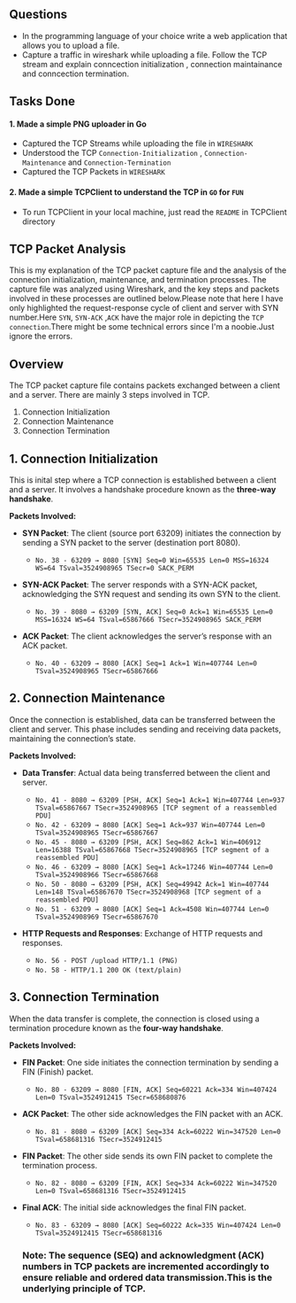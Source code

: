 ## Questions
- In the programming language of your choice write a web application that allows you to upload a file.
- Capture a traffic in wireshark while uploading a file. Follow the TCP stream and explain conncection initialization , connection maintainance and conncection termination.

## Tasks Done
#### 1. Made a simple PNG uploader in Go
- Captured the TCP Streams while uploading the file in `WIRESHARK`
- Understood the TCP `Connection-Initialization` , `Connection-Maintenance` and `Connection-Termination`
- Captured the TCP Packets in `WIRESHARK`
      
#### 2. Made a simple TCPClient to understand the TCP in `GO` for `FUN`
- To run TCPClient in your local machine, just read the `README` in TCPClient directory

## TCP Packet Analysis

This is my explanation of the TCP packet capture file and the analysis of the connection initialization, maintenance, and termination processes. The capture file was analyzed using Wireshark, and the key steps and packets involved in these processes are outlined below.Please note that here I have only highlighted the request-response cycle of client and server with SYN number.Here `SYN`, `SYN-ACK` ,`ACK` have the major role in depicting the `TCP connection`.There might be some technical errors since I'm a noobie.Just ignore the errors.

## Overview

The TCP packet capture file contains packets exchanged between a client and a server. There are mainly 3 steps involved
in TCP.
1. Connection Initialization
2. Connection Maintenance
3. Connection Termination

## 1. Connection Initialization

This is inital step where a TCP connection is established between a client and a server. It involves a handshake procedure known as the **three-way handshake**.

**Packets Involved:**
- **SYN Packet**: The client (source port 63209) initiates the connection by sending a SYN packet to the server (destination port 8080).
  - `No. 38 - 63209 → 8080 [SYN] Seq=0 Win=65535 Len=0 MSS=16324 WS=64 TSval=3524908965 TSecr=0 SACK_PERM`

- **SYN-ACK Packet**: The server responds with a SYN-ACK packet, acknowledging the SYN request and sending its own SYN to the client.
  - `No. 39 - 8080 → 63209 [SYN, ACK] Seq=0 Ack=1 Win=65535 Len=0 MSS=16324 WS=64 TSval=65867666 TSecr=3524908965 SACK_PERM`

- **ACK Packet**: The client acknowledges the server’s response with an ACK packet.
  - `No. 40 - 63209 → 8080 [ACK] Seq=1 Ack=1 Win=407744 Len=0 TSval=3524908965 TSecr=65867666`

## 2. Connection Maintenance

Once the connection is established, data can be transferred between the client and server. This phase includes sending and receiving data packets, maintaining the connection’s state.

**Packets Involved:**
- **Data Transfer**: Actual data being transferred between the client and server.
  - `No. 41 - 8080 → 63209 [PSH, ACK] Seq=1 Ack=1 Win=407744 Len=937 TSval=65867667 TSecr=3524908965 [TCP segment of a reassembled PDU]`
  - `No. 42 - 63209 → 8080 [ACK] Seq=1 Ack=937 Win=407744 Len=0 TSval=3524908965 TSecr=65867667`
  - `No. 45 - 8080 → 63209 [PSH, ACK] Seq=862 Ack=1 Win=406912 Len=16388 TSval=65867668 TSecr=3524908965 [TCP segment of a reassembled PDU]`
  - `No. 46 - 63209 → 8080 [ACK] Seq=1 Ack=17246 Win=407744 Len=0 TSval=3524908966 TSecr=65867668`
  - `No. 50 - 8080 → 63209 [PSH, ACK] Seq=49942 Ack=1 Win=407744 Len=148 TSval=65867670 TSecr=3524908968 [TCP segment of a reassembled PDU]`
  - `No. 51 - 63209 → 8080 [ACK] Seq=1 Ack=4508 Win=407744 Len=0 TSval=3524908969 TSecr=65867670`

- **HTTP Requests and Responses**: Exchange of HTTP requests and responses.
  - `No. 56 - POST /upload HTTP/1.1 (PNG)`
  - `No. 58 - HTTP/1.1 200 OK (text/plain)`

## 3. Connection Termination

When the data transfer is complete, the connection is closed  using a termination procedure known as the **four-way handshake**.

**Packets Involved:**
- **FIN Packet**: One side initiates the connection termination by sending a FIN (Finish) packet.
  - `No. 80 - 63209 → 8080 [FIN, ACK] Seq=60221 Ack=334 Win=407424 Len=0 TSval=3524912415 TSecr=658680876`

- **ACK Packet**: The other side acknowledges the FIN packet with an ACK.
  - `No. 81 - 8080 → 63209 [ACK] Seq=334 Ack=60222 Win=347520 Len=0 TSval=658681316 TSecr=3524912415`

- **FIN Packet**: The other side sends its own FIN packet to complete the termination process.
  - `No. 82 - 8080 → 63209 [FIN, ACK] Seq=334 Ack=60222 Win=347520 Len=0 TSval=658681316 TSecr=3524912415`

- **Final ACK**: The initial side acknowledges the final FIN packet.
  - `No. 83 - 63209 → 8080 [ACK] Seq=60222 Ack=335 Win=407424 Len=0 TSval=3524912415 TSecr=658681316`

  ### Note: The sequence (SEQ) and acknowledgment (ACK) numbers in TCP packets are incremented accordingly to ensure reliable and ordered data transmission.This is the underlying principle of TCP.

      
      
 

